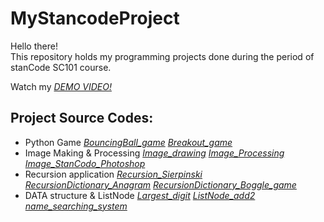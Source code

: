 # MyStancodeProject
Hello there!\
This repository holds my programming projects done during the period of stanCode SC101 course.

Watch my *[DEMO VIDEO!](https://drive.google.com/drive/folders/1Gi3bn9qPW_gR0ISyGzVPLd5Bztdvd7rF?fbclid=IwAR36BW3v_bHn-Idsh-0_ROSWLwrXOzoervZId25OOzH2LX4b6FCGDfULdDg)*

## Project Source Codes:
* Python Game
  *[BouncingBall_game](https://github.com/domo850625/MyStancodeProject/blob/main/mystancodeproject/BouncingBall/bouncing_ball.py)*
  *[Breakout_game](https://github.com/domo850625/MyStancodeProject/blob/main/mystancodeproject/BreakoutGame/breakout_extention.py)*
* Image Making & Processing
  *[Image_drawing](https://github.com/domo850625/MyStancodeProject/blob/main/mystancodeproject/Drawing/my_drawing.py)*
  *[Image_Processing](https://github.com/domo850625/MyStancodeProject/blob/main/mystancodeproject/ImageProcessing/blur.py)*
  *[Image_StanCodo_Photoshop](https://github.com/domo850625/MyStancodeProject/blob/main/mystancodeproject/StanCodo_Photoshop/stanCodoshop.py)*
* Recursion application
  *[Recursion_Sierpinski](https://github.com/domo850625/MyStancodeProject/blob/main/mystancodeproject/Recursion_Sierpinski/sierpinski.py)*
  *[RecursionDictionary_Anagram](https://github.com/domo850625/MyStancodeProject/blob/main/mystancodeproject/RecursionDictionary_Anagram/anagram.py)*
  *[RecursionDictionary_Boggle_game](https://github.com/domo850625/MyStancodeProject/blob/main/mystancodeproject/RecursionDictionary_Boggle_game/boggle.py)*
* DATA structure & ListNode
  *[Largest_digit](https://github.com/domo850625/MyStancodeProject/blob/main/mystancodeproject/Largest_digit/largest_digit.py)*
  *[ListNode_add2](https://github.com/domo850625/MyStancodeProject/blob/main/mystancodeproject/ListNode_add2/add2.py)*
  *[name_searching_system](https://github.com/domo850625/MyStancodeProject/tree/main/mystancodeproject/name_searching_system)*
